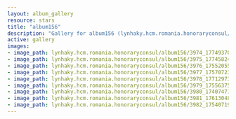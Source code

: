 ```yaml
---
layout: album_gallery
resource: stars
title: "album156"
description: "Gallery for album156 (lynhaky.hcm.romania.honoraryconsul/album156)"
active: gallery
images:
- image_path: lynhaky.hcm.romania.honoraryconsul/album156/3974_177493702_310616713755629_8393192764436968862_n.jpg
- image_path: lynhaky.hcm.romania.honoraryconsul/album156/3975_177458243_310616710422296_6739370077562282065_n.jpg
- image_path: lynhaky.hcm.romania.honoraryconsul/album156/3976_175520556_310616700422297_8432898813202871994_n.jpg
- image_path: lynhaky.hcm.romania.honoraryconsul/album156/3977_175707238_310616693755631_24274111006225878_n.jpg
- image_path: lynhaky.hcm.romania.honoraryconsul/album156/3978_177129730_310616690422298_8781480142794322957_n.jpg
- image_path: lynhaky.hcm.romania.honoraryconsul/album156/3979_175563751_310616680422299_8573886966177702386_n.jpg
- image_path: lynhaky.hcm.romania.honoraryconsul/album156/3980_174074712_310278737122760_4045824484549303066_n.jpg
- image_path: lynhaky.hcm.romania.honoraryconsul/album156/3981_176130489_310278707122763_9160134164984539333_n.jpg
- image_path: lynhaky.hcm.romania.honoraryconsul/album156/3982_175407195_310015643815736_5038551175143927841_n.jpg
---
```


